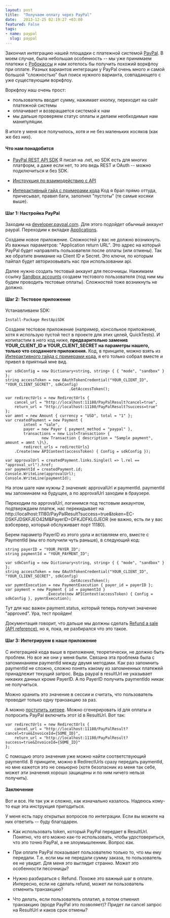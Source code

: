 ```yaml
---
layout: post
title:  "Получаем оплату через PayPal"
date:   2013-12-25 02:19:27 +03:00
featured: False
tags: 
- name: paypal
  slug: paypal
---
```

Закончил интеграцию нашей площадки с платежной системой [PayPal](http://paypal.com/). В моем случае, была небольшая особенность -- мы уже принимаем платежи с [Робокассы](http://robokassa.ru/) и нам хотелось бы получить похожий воркфлоу при оплате. Разных вариантов интеграции у PayPal очень много и самой большой "сложностью" был поиск нужного варианта, совпадающего с уже существующим воркфлоу.

Воркфлоу наш очень прост: 

- пользователь вводит сумму, нажимает кнопку, переходит на сайт платежной системы
- оплачивает и возвращается системой к нам
- мы дальше проверяем статус оплаты и делаем необходимые нам манипуляции. 

В итоге у меня все получилось, хотя и не без маленьких косяков (как же без них).

#### Что нам понадобится

- [PayPal REST API SDK](https://paypal.github.io/#payments) Я писал на .net, но SDK есть для многих платформ, а даже если нет, то это ведь REST и OAuth -- можно подключиться и без SDK.

- [Инструкция по взаимодействию с API](https://developer.paypal.com/webapps/developer/docs/integration/web/accept-paypal-payment/)

- [Интерактивный гайд с примерами кода](https://devtools-paypal.com/guide/pay_paypal/dotnet?interactive=ON&env=sandbox) Код я брал прямо оттуда, причесывал, правил баги, заполнял "пустоты" (те самые косяки выше).

#### Шаг 1: Настройка PayPal

Заходим на [developer.paypal.com](https://developer.paypal.com). Для этого подойдет обычный аккаунт paypal. Переходим к вкладке [Applications](https://developer.paypal.com/webapps/developer/applications/myapps).

Создаем новое приложение. Сложностей у вас не должно возникнуть. Из важных параметров: "Application return URL". Это адрес на который PayPal будет направлять пользователя после оплаты (или отмены). Так же обратите внимание на Client ID и Secret. Это ключи, по которым пайпал будет авторизовывать нас при использовании api.

Далее нужно создать тестовый аккаунт для песочницы. Нажимаем ссылку [Sandbox accounts](https://developer.paypal.com/webapps/developer/applications/accounts) создаем тестового пользователя (под ним мы будем проводить тестовые оплаты). Сложностей тоже возникнуть не должно.

#### Шаг 2: Тестовое приложение

Устанавливаем SDK:

    Install-Package RestApiSDK

Создаем тестовое приложение (например, консольное приложение, хотя я использую пустой тест в проекте для этих целей, QuickTests). И копипастим в него код ниже, **предварительно заменив YOUR_CLIENT_ID и YOUR_CLIENT_SECRET на параметры нашего, только что созданного приложения.** Код, в принципе, можно взять из [Интерактивного гайда с примерами кода](https://devtools-paypal.com/guide/pay_paypal/dotnet?interactive=ON&env=sandbox), я его только собрал вместе и привел в приятный мне вид.
    
    var sdkConfig = new Dictionary<string, string> { { "mode", "sandbox" } };
    string accessToken = new OAuthTokenCredential("YOUR_CLIENT_ID", "YOUR_CLIENT_SECRET", sdkConfig)
                                .GetAccessToken();

    var redirectUrls = new RedirectUrls {
        cancel_url = "http://localhost:11180/PayPalResult?cancel=true",
        return_url = "http://localhost:11180/PayPalResult?success=true"
    };
    var amnt = new Amount { currency = "USD", total = "1" };
    var createdPayment = new Payment {
            intent = "sale",
            payer = new Payer { payment_method = "paypal" },
            transactions = new List<Transaction> {
                    new Transaction { description = "Sample payment", amount = amnt \}\},
            redirect_urls = redirectUrls}
        .Create(new APIContext(accessToken) { Config = sdkConfig });

    var approvalUrl = createdPayment.links.Single(l => l.rel == "approval_url").href;
    var paymentId = createdPayment.id;
    Console.WriteLine(approvalUrl);
    Console.WriteLine(paymentId);

На этом шаге нам нужны 2 значения: approvalUrl и paymentId. paymentId мы запоминаем на будущее, а по approvalUrl заходим в браузере.

Переходим по approvalUrl, логинимся под тестовым аккаунтом, подтверждаем платеж, нас перекидывает на http://localhost:11180/PayPalResult?success=true&token=EC-DSKFJDSKFJEO42M&PayerID=DFKJDFKLGJEOR (не важно, есть ли у вас вэбсервер, который обслуживает порт 11180).

Берем параметр PayerID из этого урла и вставляем его, вместе с PaymentId (мы его получили чуть раньше), в следующий код:

    string payerID = "YOUR_PAYER_ID";
    string paymentId = "YOUR_PAYMENT_ID";

    var sdkConfig = new Dictionary<string, string> { { "mode", "sandbox" } };
    string accessToken = new OAuthTokenCredential("YOUR_CLIENT_ID", "YOUR_CLIENT_SECRET", sdkConfig)
                                .GetAccessToken();
    var pymntExecution = new PaymentExecution { payer_id = payerID };
    var payment = new Payment { id = paymentId }
                      .Execute(new APIContext(accessToken) { Config = sdkConfig }, pymntExecution);

Тут для нас важен payment.status, который теперь получил значение "approved". Ура, тест пройден!

Документация говорит, что дальше мы должны сделать [Refund a sale (API reference)](https://developer.paypal.com/webapps/developer/docs/api/#refund-a-sale), но я, пока, не разбирался что это такое.


#### Шаг 3: Интегрируем в наше приложение

С интеграцией кода выше в приложение, теоретически, не должно быть проблем. Но все же они у меня были. Связана эта проблема была с запоминанием paymentId между двумя методами. Как раз запомнить paymentId не сложно, сложно понять какому из запомненных платежей принадлежит текущий запрос. Ведь paypal в resultUrl не указывает никаких данных кроме PayerID. А по PayerID получить paymentIdо никак не получиться. 

Можно хранить это значение в сессии и считать, что пользователь проводит только одну транзакцию за раз.

А можно [поступить хитрее](http://stackoverflow.com/a/18970771/983661). Можно сгенерировать id для оплаты и попросить PayPal включить этот id в ResultUrl. Вот так:

    var redirectUrls = new RedirectUrls {
        cancel_url = "http://localhost:11180/PayPalResult?cancel=true&InvoiceId={SOME_ID}",
        return_url = "http://localhost:11180/PayPalResult?success=true&InvoiceId={SOME_ID}"
    };

С помощью этого значения уже можно найти соответствующий paymentId. В принципе, можно в RedirectUrls сразу передать paymentId, но мне кажется это не секьюрно (хотя безопасник из меня так себе, может эти значения хорошо защищены и по ним ничего нельзя получить). 

#### Заключение

Вот и все. Не так уж и сложно, как изначально казалось. Надеюсь кому-то еще эта инструкция пригодиться.

У меня есть пару открытых вопросов по интеграции. Если вы можете на них ответить -- буду благодарен.

- Как использовать token, который PayPal передает в ResultUrl. Понятно, что его можно как-то использовать, чтобы удостовериться, что это точно PayPal, а не злоумышленник. Вопрос как.

- При оплате PayPal показывает пользователю только то, что мы ему передали. Т.е. если мы не передали сумму заказа, то пользователь ее не увидит. Для меня это выглядит странно. Может это особенности песочницы?

- Нужно разбираться с Refund. Похоже это важный шаг в оплате. Интересно, если не сделать refund, может ли пользователь отменить транзакцию? 

- Что делать, если пользователь оплатил, а потом отменил транзакцию (вроде PayPal это позволяет)? Придет ли cancel запрос на ResultUrl и каков срок отмены?


